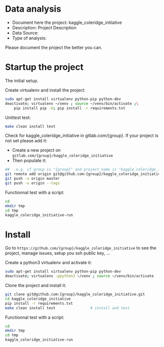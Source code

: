 # Data analysis
- Document here the project: kaggle_coleridge_initiative
- Description: Project Description
- Data Source:
- Type of analysis:

Please document the project the better you can.

# Startup the project

The initial setup.

Create virtualenv and install the project:
```bash
sudo apt-get install virtualenv python-pip python-dev
deactivate; virtualenv ~/venv ; source ~/venv/bin/activate ;\
    pip install pip -U; pip install -r requirements.txt
```

Unittest test:
```bash
make clean install test
```

Check for kaggle_coleridge_initiative in gitlab.com/{group}.
If your project is not set please add it:

- Create a new project on `gitlab.com/{group}/kaggle_coleridge_initiative`
- Then populate it:

```bash
##   e.g. if group is "{group}" and project_name is "kaggle_coleridge_initiative"
git remote add origin git@github.com:{group}/kaggle_coleridge_initiative.git
git push -u origin master
git push -u origin --tags
```

Functionnal test with a script:

```bash
cd
mkdir tmp
cd tmp
kaggle_coleridge_initiative-run
```

# Install

Go to `https://github.com/{group}/kaggle_coleridge_initiative` to see the project, manage issues,
setup you ssh public key, ...

Create a python3 virtualenv and activate it:

```bash
sudo apt-get install virtualenv python-pip python-dev
deactivate; virtualenv -ppython3 ~/venv ; source ~/venv/bin/activate
```

Clone the project and install it:

```bash
git clone git@github.com:{group}/kaggle_coleridge_initiative.git
cd kaggle_coleridge_initiative
pip install -r requirements.txt
make clean install test                # install and test
```
Functionnal test with a script:

```bash
cd
mkdir tmp
cd tmp
kaggle_coleridge_initiative-run
```
